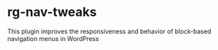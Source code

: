 # rg-nav-tweaks
 This plugin improves the responsiveness and behavior of block-based navigation menus in WordPress
